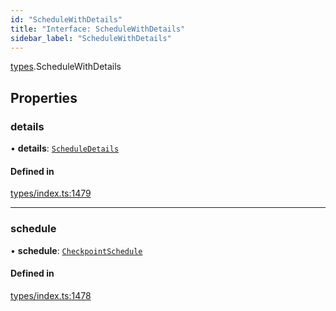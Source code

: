 ```yaml
---
id: "ScheduleWithDetails"
title: "Interface: ScheduleWithDetails"
sidebar_label: "ScheduleWithDetails"
---
```


[types](../../../modules/Types/Types.md).ScheduleWithDetails

## Properties

### details

• **details**: [`ScheduleDetails`](../../API/Entities/CheckpointSchedule/Types/ScheduleDetails/ScheduleDetails.md)

#### Defined in

[types/index.ts:1479](https://github.com/PolymeshAssociation/polymesh-sdk/blob/968f8d70c/src/types/index.ts#L1479)

___

### schedule

• **schedule**: [`CheckpointSchedule`](../../../classes/API/Entities/CheckpointSchedule/CheckpointSchedule.md)

#### Defined in

[types/index.ts:1478](https://github.com/PolymeshAssociation/polymesh-sdk/blob/968f8d70c/src/types/index.ts#L1478)

